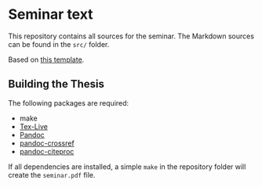 # Seminar text
This repository contains all sources for the seminar.
The Markdown sources can be found in the `src/` folder.

Based on [this template](https://github.com/fsphys/thesisvorlage-markdown).

## Building the Thesis
The following packages are required:

* make
* [Tex-Live](https://tug.org/texlive/)
* [Pandoc](https://pandoc.org)
* [pandoc-crossref](https://github.com/lierdakil/pandoc-crossref)
* [pandoc-citeproc](https://github.com/jgm/pandoc-citeproc)

If all dependencies are installed, a simple `make` in the repository folder will
create the `seminar.pdf` file.

